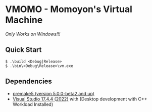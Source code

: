 # VMOMO - Momoyon's Virtual Machine

*Only Works on Windows!!!*

## Quick Start
```console
$ .\build <Debug|Release>
$ .\bin\<Debug\Release>\vm.exe
```


## Dependencies
- [premake5 (version 5.0.0-beta2 and up)](https://github.com/premake/premake-core/releases/download/v5.0.0-beta2/premake-5.0.0-beta2-windows.zip)
- [Visual Studio 17.4.4 (2022)](https://visualstudio.microsoft.com/vs/community/) with (Desktop development with C++ Workload Installed)
